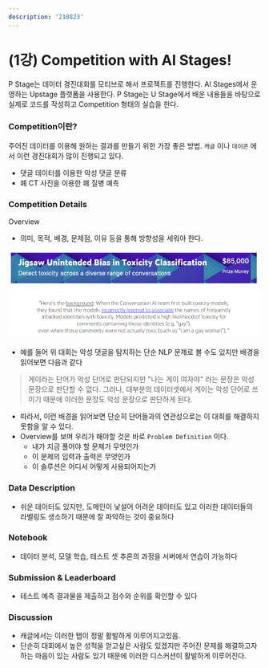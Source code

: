 ```yaml
---
description: '210823'
---
```


# \(1강\) Competition with AI Stages!

P Stage는 데이터 경진대회를 모티브로 해서 프로젝트를 진행한다. AI Stages에서 운영하는 Upstage 플랫폼을 사용한다. P Stage는 U Stage에서 배운 내용들을 바탕으로 실제로 코드를 작성하고 Competition 형태의 실습을 한다.



### Competition이란?

주어진 데이터를 이용해 원하는 결과를 만들기 위한 가장 좋은 방법. `캐글` 이나 `데이콘` 에서 이런 경진대회가 많이 진행되고 있다.

* 댓글 데이터를 이용한 악성 댓글 분류
* 폐 CT 사진을 이용한 폐 질병 예측



### Competition Details

Overview

* 의미, 목적, 배경, 문제점, 이유 등을 통해 방향성을 세워야 한다.

![](../../../.gitbook/assets/image%20%28954%29.png)

* 예를 들어 위 대회는 악성 댓글을 탐지하는 단순 NLP 문제로 볼 수도 있지만 배경을 읽어보면 다음과 같다

> 게이라는 단어가 악성 단어로 판단되지만 "나는 게이 여자야" 라는 문장은 악성 문장으로 판단할 수 없다. 그러나, 대부분의 데이터셋에서 게이는 악성 단어로 쓰이기 때문에 이러한 문장도 악성 문장으로 판단하게 된다.

* 따라서, 이런 배경을 읽어보면 단순히 단어들과의 연관성으로는 이 대회를 해결하지 못함을 알 수 있다.
* Overview를 보며 우리가 해야할 것은 바로 `Problem Definition` 이다.
  * 내가 지금 풀어야 할 문제가 무엇인가
  * 이 문제의 입력과 출력은 무엇인가
  * 이 솔루션은 어디서 어떻게 사용되어지는가



### Data Description

* 쉬운 데이터도 있지만, 도메인이 낯설어 어려운 데이터도 있고 이러한 데이터들의 라벨링도 생소하기 때문에 잘 파악하는 것이 중요하다



### Notebook

* 데이터 분석, 모델 학습, 테스트 셋 추론의 과정을 서버에서 연습이 가능하다



### Submission & Leaderboard

* 테스트 예측 결과물을 제출하고 점수와 순위를 확인할 수 있다



### Discussion

* 캐글에서는 이러한 탭이 정말 활발하게 이루어지고있음.
* 단순히 대회에서 높은 성적을 얻고싶은 사람도 있겠지만 주어진 문제를 해결하고자 하는 마음이 있는 사람도 있기 때문에 이러한 디스커션이 활발하게 이루어진다.





